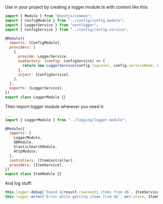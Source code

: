 Use in your project by creating a logger.module.ts with content like this:

```javascript
import { Module } from "@nestjs/common";
import { ConfigModule } from "../config/config.module";
import { LoggerService } from "nestlogger";
import { ConfigService } from "../config/config.service";

@Module({
  imports: [ConfigModule],
  providers: [
    {
      provide: LoggerService,
      useFactory: (config: ConfigService) => {
        return new LoggerService(config.logLevel, config.serviceName, config.logAppenders, config.logFilePath);
      },
      inject: [ConfigService],
    },
  ],
  exports: [LoggerService],
})
export class LoggerModule {}
```

Then import logger module wherever you need it:

```javascript
...
import { LoggerModule } from "../logging/logger.module";

@Module({
  imports: [
    LoggerModule,
    DBModule,
    ElasticSearchModule,
    HttpModule,
  ],
  controllers: [ItemController],
  providers: [ItemService],
})
export class ItemModule {}
```

And log stuff:
```javascript
this.logger.debug(`Found ${result.rowCount} items from db`, ItemService.name);
this.logger.error(`Error while getting items from db`, err.stack, ItemService.name);
```
